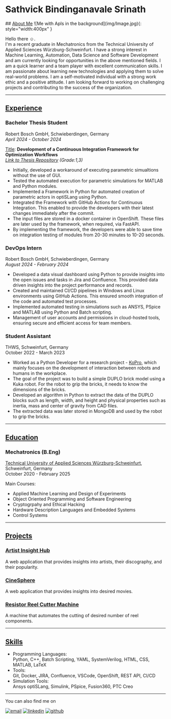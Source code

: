 # **Sathvick Bindinganavale Srinath**
<base target="_blank">
## <ins>About Me</ins>
![Me with Apls in the background](img/Image.jpg){: style="width:400px" }

Hello there ☺️. <br> 
I'm a recent graduate in Mechatronics from the Technical University of Applied Sciences Würzburg-Schweinfurt. I have a strong interest in Machine Learning, Automation, Data Science and Software Development and am currently looking for opportunities in the above mentioned fields. I am a quick learner and a team player with excellent communication skills. I am passionate about learning new technologies and applying them to solve real-world problems. I am a self-motivated individual with a strong work ethic and a positive attitude. I am looking forward to working on challenging projects and contributing to the success of 
the organization.


---

## <ins>Experience</ins>
### **Bachelor Thesis Student**
Robert Bosch GmbH, Schwieberdingen, Germany <br>
*April 2024 - October 2024*

<ins>Title</ins>: **Development of a Continuous Integration Framework for Optimization Workflows**<br>
*[Link to Thesis Repository](https://github.com/Sathvick11/Bachelor-Thesis/blob/main/Thesis_Latex/main.pdf) (Grade:1,3)*

- Initially, developed a workaround of executing parametric simualtions without the use of GUI.
- Tested the automated execution for parametric simulations for MATLAB and Python modules.
- Implemented a Framework in Python for automated creation of parametric actors in optiSLang using Python.
- Integrated the Framework with GitHub Actions for Continuous Integration. This enabled to provide the developers with their latest changes immediately after the commit.
- The input files are stored in a docker container in OpenShift. These files are later used by the framework, when required, via FastAPI.
- By implementing the framework, the developers were able to save time on integration testing of modules from 20-30 minutes to 10-20 seconds.

### **DevOps Intern**
Robert Bosch GmbH, Schwieberdingen, Germany<br>
*August 2024 - February 2024*

- Developed a data visual dashboard using Python to provide insights into the open issues and tasks in Jira and Confluence. This provided data driven insights into the project performance and records.
- Created and maintained CI/CD pipelines in Windows and Linux environments using GitHub Actions. This ensured smooth integration of the code and automated test processes.
- Implemented automated testing in simulations such as ANSYS, PSpice and MATLAB using Python and Batch scripting.
- Management of user accounts and permissions in cloud-hosted tools, ensuring secure and efficient access for team members.


### **Student Assistant**
THWS, Schweinfurt, Germany<br>
October 2022 - March 2023

- Worked as a Python Developer for a research project - [KoPro](https://www.thws.de/forschung/institute/idee/abgeschlossene-idee-projekte/kopro/), which mainly focuses on the development of interaction between robots and humans in the workplace.
- The goal of the project was to build a simple DUPLO brick model using a Kuka robot. For the robot to grip the bricks, it needs to know the dimensions of the bricks.  
- Developed an algorithm in Python to extract the data of the DUPLO blocks such as length, width, and height and physical properties such as inertia, mass and center of gravity from CAD files.
- The extracted data was later stored in MongoDB and used by the robot to grip the bricks. 

---

## <ins>Education</ins>
### **Mechatronics (B.Eng)**
[Technical University of Applied Sciences Würzburg-Schweinfurt](https://www.thws.de/en), Schweinfurt, Germany <br>
October 2020 - February 2025

Main Courses:

- Applied Machine Learning and Design of Experiments
- Object Oriented Programming and Software Engineering
- Cryptogrpahy and Ethical Hacking
- Hardware Description Languages and Embedded Systems
- Control Systems

---

## <ins>Projects</ins>
### **[Artist Insight Hub](projects/artist-insight-hub.md)**
A web application that provides insights into artists, their discography, and their popularity.


### **[CineSphere](projects/cinespherex.md)**
A web application that provides insights into desired movies.

### **[Resistor Reel Cutter Machine](projects/resistor-reel-cutter-machine.md)**
A machine that automates the cutting of desired number of reel components.

---

## <ins>Skills</ins>
- Programming Languages: <br>
    Python, C++, Batch Scripting, YAML, SystemVerilog, HTML, CSS, MATLAB, LaTeX
- Tools: <br>
Git, Docker, JIRA, Confluence, VSCode, OpenShift, REST API, CI/CD
- Simulation Tools: <br>
Ansys optiSLang, Simulink, PSpice, Fusion360, PTC Creo

---
You can also find me on

[![email](https://img.icons8.com/fluency/96/filled-message.png)](mailto:sathvicksrinath@gmail.com) [![linkedin](https://img.icons8.com/fluency/96/linkedin.png)](https://www.linkedin.com/in/sathvicksrinath/) [![github](https://img.icons8.com/fluency/96/github.png)](https://github.com/Sathvick11) 